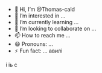 - 👋 Hi, I’m @Thomas-cald
- 👀 I’m interested in ...
- 🌱 I’m currently learning ...
- 💞️ I’m looking to collaborate on ...
- 📫 How to reach me ...
- 😄 Pronouns: ...
- ⚡ Fun fact: ...
авилі


і іь с
<!---
Thomas-cald/Thomas-cald is a ✨ special ✨ repository because its `README.md` (this file) appears on your GitHub profile.
You can click the Preview link to take a look at your changes.
--->
